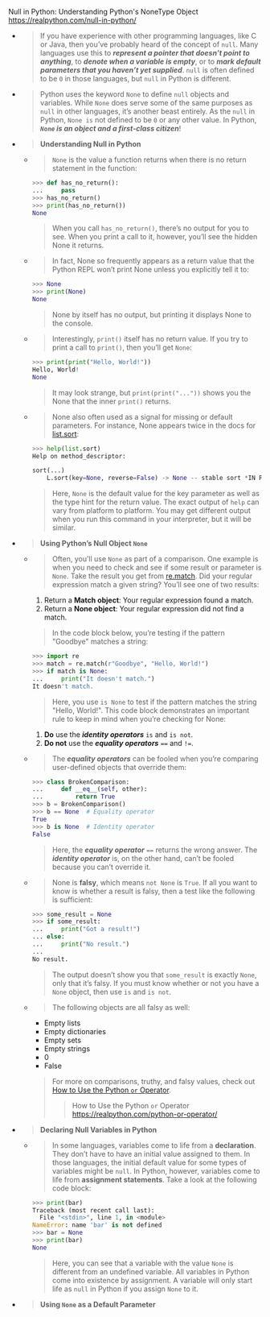 
Null in Python: Understanding Python's NoneType Object https://realpython.com/null-in-python/
- > If you have experience with other programming languages, like C or Java, then you’ve probably heard of the concept of `null`. Many languages use this to ***represent a pointer that doesn’t point to anything***, to ***denote when a variable is empty***, or to ***mark default parameters that you haven’t yet supplied***. `null` is often defined to be `0` in those languages, but `null` in Python is different.
- > Python uses the keyword `None` to define `null` objects and variables. While `None` does serve some of the same purposes as `null` in other languages, it’s another beast entirely. As the `null` in Python, `None is` not defined to be `0` or any other value. In Python, ***`None` is an object and a first-class citizen***!
- > **Understanding Null in Python**
  * > `None` is the value a function returns when there is no return statement in the function:
    ```py
    >>> def has_no_return():
    ...     pass
    >>> has_no_return()
    >>> print(has_no_return())
    None    
    ```
    > When you call `has_no_return()`, there’s no output for you to see. When you print a call to it, however, you’ll see the hidden None it returns.
  * > In fact, None so frequently appears as a return value that the Python REPL won’t print None unless you explicitly tell it to:
    ```py
    >>> None
    >>> print(None)
    None
    ```
    > None by itself has no output, but printing it displays None to the console.
  * > Interestingly, `print()` itself has no return value. If you try to print a call to `print()`, then you’ll get `None`:
    ```py
    >>> print(print("Hello, World!"))
    Hello, World!
    None
    ```
    > It may look strange, but `print(print("..."))` shows you the None that the inner `print()` returns.
  * > None also often used as a signal for missing or default parameters. For instance, None appears twice in the docs for [list.sort](https://docs.python.org/3/library/stdtypes.html#list.sort):
    ```py
    >>> help(list.sort)
    Help on method_descriptor:

    sort(...)
        L.sort(key=None, reverse=False) -> None -- stable sort *IN PLACE*
    ```
    > Here, `None` is the default value for the key parameter as well as the type hint for the return value. The exact output of `help` can vary from platform to platform. You may get different output when you run this command in your interpreter, but it will be similar.
- > **Using Python’s Null Object `None`**
  * > Often, you’ll use `None` as part of a comparison. One example is when you need to check and see if some result or parameter is `None`. Take the result you get from [re.match](). Did your regular expression match a given string? You’ll see one of two results:
    1. Return a **Match object**: Your regular expression found a match.
    2. Return a **None object**: Your regular expression did not find a match.
    > In the code block below, you’re testing if the pattern "Goodbye" matches a string:
    ```py
    >>> import re
    >>> match = re.match(r"Goodbye", "Hello, World!")
    >>> if match is None:
    ...     print("It doesn't match.")
    It doesn't match.
    ```
    > Here, you use `is None` to test if the pattern matches the string "Hello, World!". This code block demonstrates an important rule to keep in mind when you’re checking for None:
    1. **Do** use the ***identity operators*** `is` and `is not`.
    2. **Do not** use the ***equality operators*** `==` and `!=`.
  * > The ***equality operators*** can be fooled when you’re comparing user-defined objects that override them:
    ```py
    >>> class BrokenComparison:
    ...     def __eq__(self, other):
    ...         return True
    >>> b = BrokenComparison()
    >>> b == None  # Equality operator
    True
    >>> b is None  # Identity operator
    False
    ```
    > Here, the ***equality operator*** `==` returns the wrong answer. The ***identity operator*** is, on the other hand, can’t be fooled because you can’t override it.
  * > None is **falsy**, which means `not None` is `True`. If all you want to know is whether a result is falsy, then a test like the following is sufficient:
    ```py
    >>> some_result = None
    >>> if some_result:
    ...     print("Got a result!")
    ... else:
    ...     print("No result.")
    ...
    No result.
    ```
    > The output doesn’t show you that `some_result` is exactly `None`, only that it’s falsy. If you must know whether or not you have a `None` object, then use `is` and `is not`.
  * > The following objects are all falsy as well:
      + Empty lists
      + Empty dictionaries
      + Empty sets
      + Empty strings
      + 0
      + False
    > For more on comparisons, truthy, and falsy values, check out [How to Use the Python `or` Operator](https://realpython.com/python-or-operator/).
    >> How to Use the Python `or` Operator https://realpython.com/python-or-operator/
- > **Declaring Null Variables in Python**
  * > In some languages, variables come to life from a **declaration**. They don’t have to have an initial value assigned to them. In those languages, the initial default value for some types of variables might be `null`. In Python, however, variables come to life from **assignment statements**. Take a look at the following code block:
    ```py
    >>> print(bar)
    Traceback (most recent call last):
      File "<stdin>", line 1, in <module>
    NameError: name 'bar' is not defined
    >>> bar = None
    >>> print(bar)
    None
    ```
    > Here, you can see that a variable with the value `None` is different from an undefined variable. All variables in Python come into existence by assignment. A variable will only start life as `null` in Python if you assign `None` to it.
- > **Using `None` as a Default Parameter**
  